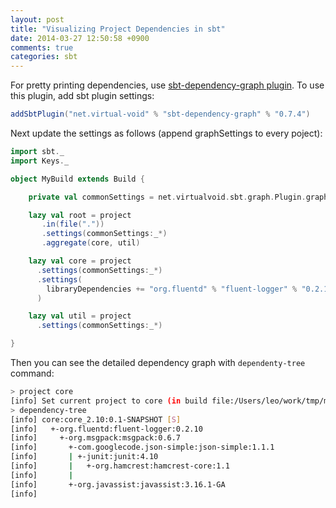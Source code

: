 ```yaml
---
layout: post
title: "Visualizing Project Dependencies in sbt"
date: 2014-03-27 12:50:58 +0900
comments: true
categories: sbt
---
```


For pretty printing dependencies, use [sbt-dependency-graph plugin](https://github.com/jrudolph/sbt-dependency-graph). To use this plugin, add sbt plugin settings:
``` scala build/plugins.sbt
addSbtPlugin("net.virtual-void" % "sbt-dependency-graph" % "0.7.4")
```

Next update the settings as follows (append graphSettings to every poject):
``` scala project/Build.scala
import sbt._
import Keys._

object MyBuild extends Build {

    private val commonSettings = net.virtualvoid.sbt.graph.Plugin.graphSettings

    lazy val root = project
       .in(file("."))
       .settings(commonSettings:_*)
       .aggregate(core, util)

    lazy val core = project
      .settings(commonSettings:_*)
      .settings(
        libraryDependencies += "org.fluentd" % "fluent-logger" % "0.2.10"
      )

    lazy val util = project
      .settings(commonSettings:_*)

}
```

Then you can see the detailed dependency graph with `dependenty-tree` command:
``` sh
> project core
[info] Set current project to core (in build file:/Users/leo/work/tmp/mproj/)
> dependency-tree
[info] core:core_2.10:0.1-SNAPSHOT [S]
[info]   +-org.fluentd:fluent-logger:0.2.10
[info]     +-org.msgpack:msgpack:0.6.7
[info]       +-com.googlecode.json-simple:json-simple:1.1.1
[info]       | +-junit:junit:4.10
[info]       |   +-org.hamcrest:hamcrest-core:1.1
[info]       |
[info]       +-org.javassist:javassist:3.16.1-GA
[info]
```

